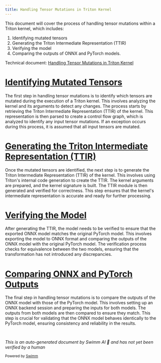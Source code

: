 ```yaml
---
title: Handling Tensor Mutations in Triton Kernel
---
```

This document will cover the process of handling tensor mutations within a Triton kernel, which includes:

1. Identifying mutated tensors
2. Generating the Triton Intermediate Representation (TTIR)
3. Verifying the model
4. Comparing the outputs of ONNX and PyTorch models.

Technical document: <SwmLink doc-title="Handling Tensor Mutations in Triton Kernel">[Handling Tensor Mutations in Triton Kernel](/.swm/handling-tensor-mutations-in-triton-kernel.795rvuez.sw.md)</SwmLink>

# [Identifying Mutated Tensors](https://app.swimm.io/repos/Z2l0aHViJTNBJTNBcHl0b3JjaC1hdXRvZG9jcy1kZW1vJTNBJTNBU3dpbW0tRGVtbw==/docs/795rvuez#identifying-mutated-tensors)

The first step in handling tensor mutations is to identify which tensors are mutated during the execution of a Triton kernel. This involves analyzing the kernel and its arguments to detect any changes. The process starts by retrieving the Triton Intermediate Representation (TTIR) of the kernel. This representation is then parsed to create a control flow graph, which is analyzed to identify any input tensor mutations. If an exception occurs during this process, it is assumed that all input tensors are mutated.

# [Generating the Triton Intermediate Representation (TTIR)](https://app.swimm.io/repos/Z2l0aHViJTNBJTNBcHl0b3JjaC1hdXRvZG9jcy1kZW1vJTNBJTNBU3dpbW0tRGVtbw==/docs/795rvuez#generating-triton-intermediate-representation-ttir)

Once the mutated tensors are identified, the next step is to generate the Triton Intermediate Representation (TTIR) of the kernel. This involves using Triton's internal code generation to create the TTIR. The kernel arguments are prepared, and the kernel signature is built. The TTIR module is then generated and verified for correctness. This step ensures that the kernel's intermediate representation is accurate and ready for further processing.

# [Verifying the Model](https://app.swimm.io/repos/Z2l0aHViJTNBJTNBcHl0b3JjaC1hdXRvZG9jcy1kZW1vJTNBJTNBU3dpbW0tRGVtbw==/docs/795rvuez#model-verification)

After generating the TTIR, the model needs to be verified to ensure that the exported ONNX model matches the original PyTorch model. This involves exporting the model to ONNX format and comparing the outputs of the ONNX model with the original PyTorch model. The verification process checks for equivalence between the two models, ensuring that the transformation has not introduced any discrepancies.

# [Comparing ONNX and PyTorch Outputs](https://app.swimm.io/repos/Z2l0aHViJTNBJTNBcHl0b3JjaC1hdXRvZG9jcy1kZW1vJTNBJTNBU3dpbW0tRGVtbw==/docs/795rvuez#comparing-onnx-and-pytorch-models)

The final step in handling tensor mutations is to compare the outputs of the ONNX model with those of the PyTorch model. This involves setting up an ONNX backend session and preparing the inputs for both models. The outputs from both models are then compared to ensure they match. This step is crucial for validating that the ONNX model behaves identically to the PyTorch model, ensuring consistency and reliability in the results.

&nbsp;

*This is an auto-generated document by Swimm AI 🌊 and has not yet been verified by a human*

<SwmMeta version="3.0.0" repo-id="Z2l0aHViJTNBJTNBcHl0b3JjaC1hdXRvZG9jcy1kZW1vJTNBJTNBU3dpbW0tRGVtbw==" repo-name="pytorch-autodocs-demo"><sup>Powered by [Swimm](https://app.swimm.io/)</sup></SwmMeta>
